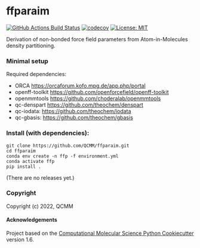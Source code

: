 ffparaim
==============================
[//]: # (Badges)
[![GitHub Actions Build Status](https://github.com/QCMM/ffparaim/workflows/CI/badge.svg)](https://github.com/QCMM/ffparaim/actions/workflows/CI.yaml)
[![codecov](https://codecov.io/gh/QCMM/ffparaim/branch/master/graph/badge.svg)](https://codecov.io/gh/QCMM/ffparaim)
[![License: MIT](https://img.shields.io/badge/License-MIT-yellow.svg)](https://opensource.org/licenses/MIT)


Derivation of non-bonded force field parameters from Atom-in-Molecules density partitioning.

### Minimal setup

Required dependencies:

- ORCA https://orcaforum.kofo.mpg.de/app.php/portal
- openff-toolkit https://github.com/openforcefield/openff-toolkit
- openmmtools https://github.com/choderalab/openmmtools
- qc-denspart https://github.com/theochem/denspart
- qc-iodata: https://github.com/theochem/iodata
- qc-gbasis: https://github.com/theochem/gbasis

### Install (with dependencies):

    git clone https://github.com/QCMM/ffparaim.git
    cd ffparaim
    conda env create -n ffp -f environment.yml
    conda activate ffp
    pip install .

(There are no releases yet.)


### Copyright

Copyright (c) 2022, QCMM


#### Acknowledgements
 
Project based on the 
[Computational Molecular Science Python Cookiecutter](https://github.com/molssi/cookiecutter-cms) version 1.6.
